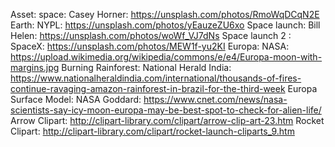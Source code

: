 Asset: space: Casey Horner: https://unsplash.com/photos/RmoWqDCqN2E
Earth: NYPL: https://unsplash.com/photos/yEauzeZU6xo
Space launch: Bill Helen: https://unsplash.com/photos/woWf_VJ7dNs
Space launch 2 : SpaceX: https://unsplash.com/photos/MEW1f-yu2KI
Europa: NASA: https://upload.wikimedia.org/wikipedia/commons/e/e4/Europa-moon-with-margins.jpg
Burning Rainforest: National Herald India: https://www.nationalheraldindia.com/international/thousands-of-fires-continue-ravaging-amazon-rainforest-in-brazil-for-the-third-week
Europa Surface Model: NASA Goddard: https://www.cnet.com/news/nasa-scientists-say-icy-moon-europa-may-be-best-spot-to-check-for-alien-life/
Arrow Clipart: http://clipart-library.com/clipart/arrow-clip-art-23.htm
Rocket Clipart: http://clipart-library.com/clipart/rocket-launch-cliparts_9.htm

